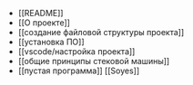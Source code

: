 - [[README]]
- [[О проекте]]
- [[создание файловой структуры проекта]]
- [[установка ПО]]
- [[vscode/настройка проекта]]
- [[общие принципы стековой машины]]
- [[пустая программа]]
[[Soyes]]